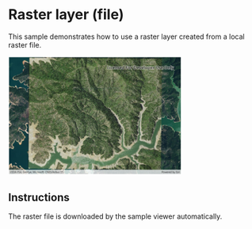# Raster layer (file)

This sample demonstrates how to use a raster layer created from a local raster file.

<img src="RasterLayerFile.jpg" width="350"/>

## Instructions

The raster file is downloaded by the sample viewer automatically.
